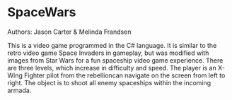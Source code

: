 # SpaceWars

Authors: Jason Carter & Melinda Frandsen

This is a video game programmed in the C# language. It is similar to the retro video game Space Invaders in gameplay,
but was modified with images from Star Wars for a fun spaceship video game experience. There are three levels, which 
increase in difficulty and speed. The player is an X-Wing Fighter pilot from the rebellioncan navigate on the screen 
from left to right. The object is to shoot all enemy spaceships within the incoming armada. 
